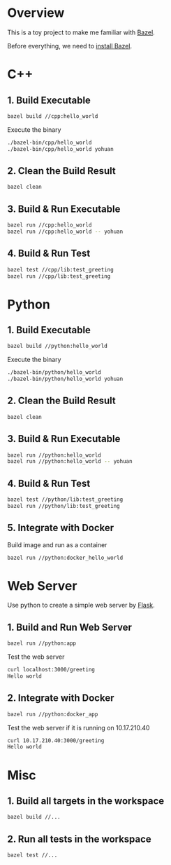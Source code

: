 # Overview

This is a toy project to make me familiar with [Bazel](https://bazel.build/).

Before everything, we need to [install Bazel](https://docs.bazel.build/versions/main/install.html).

# C++

## 1. Build Executable

```bash
bazel build //cpp:hello_world
```

Execute the binary

```bash
./bazel-bin/cpp/hello_world
./bazel-bin/cpp/hello_world yohuan
```

## 2. Clean the Build Result

```bash
bazel clean
```

## 3.  Build & Run Executable

```bash
bazel run //cpp:hello_world
bazel run //cpp:hello_world -- yohuan
```

## 4. Build & Run Test

```bash
bazel test //cpp/lib:test_greeting
bazel run //cpp/lib:test_greeting
```

# Python

## 1. Build Executable

```bash
bazel build //python:hello_world
```

Execute the binary

```bash
./bazel-bin/python/hello_world
./bazel-bin/python/hello_world yohuan
```

## 2. Clean the Build Result

```bash
bazel clean
```

## 3.  Build & Run Executable

```bash
bazel run //python:hello_world
bazel run //python:hello_world -- yohuan
```

## 4. Build & Run Test

```bash
bazel test //python/lib:test_greeting
bazel run //python/lib:test_greeting
```

## 5. Integrate with Docker

Build image and run as a container

```bash
bazel run //python:docker_hello_world
```

# Web Server

Use python to create a simple web server by [Flask](https://flask.palletsprojects.com/en/2.0.x/).

## 1. Build and Run Web Server

```bash
bazel run //python:app
```

Test the web server

```bash
curl localhost:3000/greeting
Hello world
```

## 2. Integrate with Docker

```bash
bazel run //python:docker_app
```

Test the web server if it is running on 10.17.210.40

```bash
curl 10.17.210.40:3000/greeting
Hello world
```
# Misc

## 1. Build all targets in the workspace

```bash
bazel build //...
```

## 2. Run all tests in the workspace

```bash
bazel test //...
```
